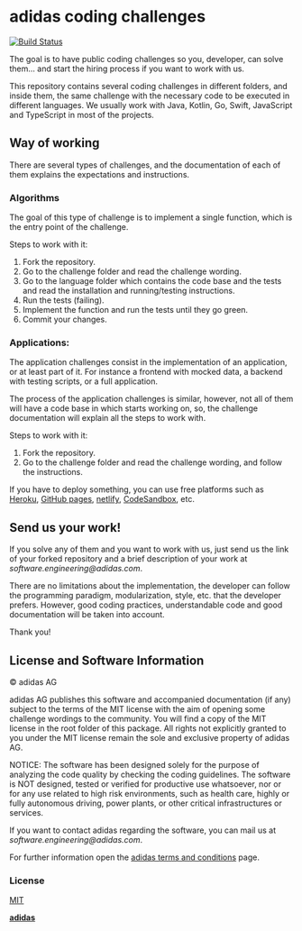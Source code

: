 # adidas coding challenges

[![Build Status](https://travis-ci.org/alexpsi/coding-challenges.svg?branch=master)](https://travis-ci.org/alexpsi/coding-challenges)

The goal is to have public coding challenges so you, developer, can solve them... and start the hiring process if you want to work with us.

This repository contains several coding challenges in different folders, and inside them, the same challenge with the necessary code to be executed in different languages. We usually work with Java, Kotlin, Go, Swift, JavaScript and TypeScript in most of the projects.

## Way of working

There are several types of challenges, and the documentation of each of them explains the expectations and instructions.

### Algorithms

The goal of this type of challenge is to implement a single function, which is the entry point of the challenge.

Steps to work with it:

1. Fork the repository.
1. Go to the challenge folder and read the challenge wording.
1. Go to the language folder which contains the code base and the tests and read the installation and running/testing instructions.
1. Run the tests (failing).
1. Implement the function and run the tests until they go green.
1. Commit your changes.

### Applications:

The application challenges consist in the implementation of an application, or at least part of it. For instance a frontend with mocked data, a backend with testing scripts, or a full application.

The process of the application challenges is similar, however, not all of them will have a code base in which starts working on, so, the challenge documentation will explain all the steps to work with.

Steps to work with it:

1. Fork the repository.
2. Go to the challenge folder and read the challenge wording, and follow the instructions.

If you have to deploy something, you can use free platforms such as [Heroku][heroku], [GitHub pages][github-pages], [netlify][netlify], [CodeSandbox][codesandbox], etc.

## Send us your work!

If you solve any of them and you want to work with us, just send us the link of your forked repository and a brief description of your work at _software.engineering@adidas.com_.

There are no limitations about the implementation, the developer can follow the programming paradigm, modularization, style, etc. that the developer prefers. However, good coding practices, understandable code and good documentation will be taken into account.

Thank you!

## License and Software Information

© adidas AG

adidas AG publishes this software and accompanied documentation (if any) subject to the terms of the MIT license with the aim of opening some challenge wordings to the community. You will find a copy of the MIT license in the root folder of this package. All rights not explicitly granted to you under the MIT license remain the sole and exclusive property of adidas AG.

NOTICE: The software has been designed solely for the purpose of analyzing the code quality by checking the coding guidelines. The software is NOT designed, tested or verified for productive use whatsoever, nor or for any use related to high risk environments, such as health care, highly or fully autonomous driving, power plants, or other critical infrastructures or services.

If you want to contact adidas regarding the software, you can mail us at _software.engineering@adidas.com_.

For further information open the [adidas terms and conditions](https://github.com/adidas/adidas-contribution-guidelines/wiki/Terms-and-conditions) page.

### License

[MIT](LICENSE)

[**adidas**][adidas]

[adidas]: https://adidas.com/
[codesandbox]: https://codesandbox.io/
[github-pages]: https://pages.github.com/
[heroku]: http://heroku.com/
[netlify]: https://www.netlify.com/

